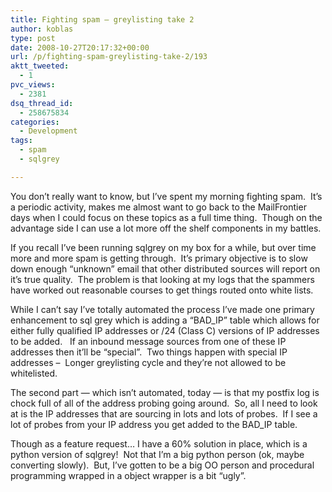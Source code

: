 ```yaml
---
title: Fighting spam – greylisting take 2
author: koblas
type: post
date: 2008-10-27T20:17:32+00:00
url: /p/fighting-spam-greylisting-take-2/193
aktt_tweeted:
  - 1
pvc_views:
  - 2381
dsq_thread_id:
  - 258675834
categories:
  - Development
tags:
  - spam
  - sqlgrey

---
```

You don&#8217;t really want to know, but I&#8217;ve spent my morning fighting spam.  It&#8217;s a periodic activity, makes me almost want to go back to the MailFrontier days when I could focus on these topics as a full time thing.  Though on the advantage side I can use a lot more off the shelf components in my battles.

If you recall I&#8217;ve been running sqlgrey on my box for a while, but over time more and more spam is getting through.  It&#8217;s primary objective is to slow down enough &#8220;unknown&#8221; email that other distributed sources will report on it&#8217;s true quality.  The problem is that looking at my logs that the spammers have worked out reasonable courses to get things routed onto white lists.

While I can&#8217;t say I&#8217;ve totally automated the process I&#8217;ve made one primary enhancement to sql grey which is adding a &#8220;BAD_IP&#8221; table which allows for either fully qualified IP addresses or /24 (Class C) versions of IP addresses to be added.   If an inbound message sources from one of these IP addresses then it&#8217;ll be &#8220;special&#8221;.  Two things happen with special IP addresses &#8211;  Longer greylisting cycle and they&#8217;re not allowed to be whitelisted.

The second part &#8212; which isn&#8217;t automated, today &#8212; is that my postfix log is chock full of all of the address probing going around.  So, all I need to look at is the IP addresses that are sourcing in lots and lots of probes.  If I see a lot of probes from your IP address you get added to the BAD_IP table.

Though as a feature request&#8230; I have a 60% solution in place, which is a python version of sqlgrey!  Not that I&#8217;m a big python person (ok, maybe converting slowly).  But, I&#8217;ve gotten to be a big OO person and procedural programming wrapped in a object wrapper is a bit &#8220;ugly&#8221;.
